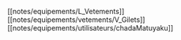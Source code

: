 [[notes/equipements/L_Vetements]] [[notes/equipements/vetements/V_Gilets]] [[notes/equipements/utilisateurs/chadaMatuyaku]]